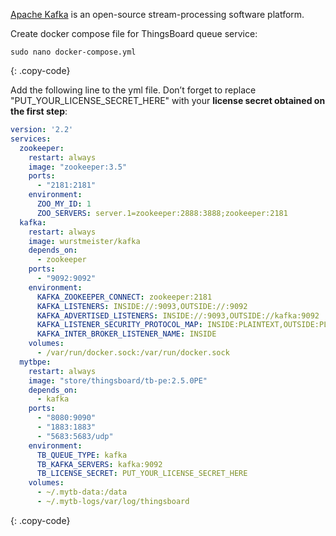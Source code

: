 
[Apache Kafka](https://kafka.apache.org/) is an open-source stream-processing software platform.

Create docker compose file for ThingsBoard queue service:

```text
sudo nano docker-compose.yml
```
{: .copy-code}

Add the following line to the yml file. Don’t forget to replace "PUT_YOUR_LICENSE_SECRET_HERE" with your **license secret obtained on the first step**:

```yml
version: '2.2'
services:
  zookeeper:
    restart: always
    image: "zookeeper:3.5"
    ports:
      - "2181:2181"
    environment:
      ZOO_MY_ID: 1
      ZOO_SERVERS: server.1=zookeeper:2888:3888;zookeeper:2181
  kafka:
    restart: always
    image: wurstmeister/kafka
    depends_on:
      - zookeeper
    ports:
      - "9092:9092"
    environment:
      KAFKA_ZOOKEEPER_CONNECT: zookeeper:2181
      KAFKA_LISTENERS: INSIDE://:9093,OUTSIDE://:9092
      KAFKA_ADVERTISED_LISTENERS: INSIDE://:9093,OUTSIDE://kafka:9092
      KAFKA_LISTENER_SECURITY_PROTOCOL_MAP: INSIDE:PLAINTEXT,OUTSIDE:PLAINTEXT
      KAFKA_INTER_BROKER_LISTENER_NAME: INSIDE
    volumes:
      - /var/run/docker.sock:/var/run/docker.sock
  mytbpe:
    restart: always
    image: "store/thingsboard/tb-pe:2.5.0PE"
    depends_on:
      - kafka
    ports:
      - "8080:9090"
      - "1883:1883"
      - "5683:5683/udp"
    environment:
      TB_QUEUE_TYPE: kafka
      TB_KAFKA_SERVERS: kafka:9092
      TB_LICENSE_SECRET: PUT_YOUR_LICENSE_SECRET_HERE
    volumes:
      - ~/.mytb-data:/data
      - ~/.mytb-logs/var/log/thingsboard
```
{: .copy-code}
